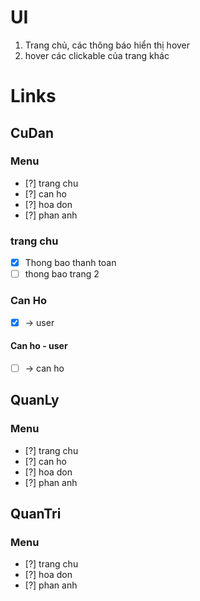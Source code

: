 # UI 
1. Trang chủ, các thông báo hiển thị hover 
1. hover các clickable của trang khác 



# Links 
## CuDan 
### Menu 
- [?] trang chu 
- [?] can ho 
- [?] hoa don
- [?] phan anh

### trang chu 
- [x] Thong bao thanh toan 
- [ ] thong bao trang 2 

### Can Ho 
- [x] -> user 

#### Can ho - user 
- [ ] -> can ho 


## QuanLy
### Menu 
- [?] trang chu 
- [?] can ho 
- [?] hoa don
- [?] phan anh


## QuanTri 
### Menu 
- [?] trang chu 
- [?] hoa don
- [?] phan anh
